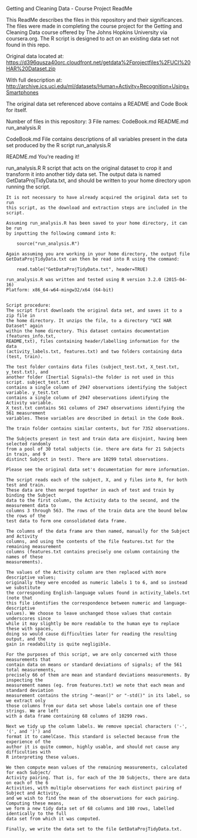 Getting and Cleaning Data - Course Project
ReadMe

This ReadMe describes the files in this repository and their significances.
The files were made in completing the course project for the Getting and Cleaning
Data course offered by The Johns Hopkins University via coursera.org. The R script
is designed to act on an existing data set not found in this repo.

Original data located at:
https://d396qusza40orc.cloudfront.net/getdata%2Fprojectfiles%2FUCI%20HAR%20Dataset.zip

With full description at:
http://archive.ics.uci.edu/ml/datasets/Human+Activity+Recognition+Using+Smartphones

The original data set referenced above contains a README and Code Book for itself.


Number of files in this repository: 3
File names:	CodeBook.md
			README.md
			run_analysis.R


CodeBook.md
	File contains descriptions of all variables present in the data set produced
	by the R script run_analysis.R


README.md
	You're reading it!


run_analysis.R
	R script that acts on the original dataset to crop it and transform it into
	another tidy data set. The output data is named GetDataProjTidyData.txt, and
	should be written to your home directory upon running the script.
	
	It is not necessary to have already acquired the original data set to run
	this script, as the download and extraction steps are included in the script.
	
	Assuming run_analysis.R has been saved to your home directory, it can be run
	by inputting the following command into R:
	
		source("run_analysis.R")
		
	Again assuming you are working in your home directory, the output file
	GetDataProjTidyData.txt can then be read into R using the command:
	
		read.table("GetDataProjTidyData.txt", header=TRUE)
		
	run_analysis.R was written and tested using R version 3.2.0 (2015-04-16)
	Platform: x86_64-w64-mingw32/x64 (64-bit)
	
	
	Script procedure:
	The script first downloads the original data set, and saves it to a zip file in
	the home directory. It unzips the file, to a directory "UCI HAR Dataset" again
	within the home directory. This dataset contains documentation (features_info.txt,
	README,txt), files containing header/labelling information for the data
	(activity_labels.txt, features.txt) and two folders containing data (test, train).
	
	The test folder contains data files (subject_test.txt, X_test.txt, y_test.txt), and
	another folder (Inertial Signals)—the folder is not used in this script. subject_test.txt
	contains a single column of 2947 observations identifying the Subject variable. y_test.txt
	contains a single column of 2947 obeservations identifying the Activity variable.
	X_test.txt contains 561 columns of 2947 observations identifying the 561 measurement
	variables. These variables are described in detail in the Code Book.
	
	The train folder contains similar contents, but for 7352 observations.
	
	The Subjects present in test and train data are disjoint, having been selected randomly
	from a pool of 30 total subjects (ie. there are data for 21 Subjects in train, and 9
	distinct Subject in test). There are 10299 total observations.
	
	Please see the original data set's documentation for more information.
	
	The script reads each of the subject, X, and y files into R, for both test and train.
	These data are then merged together in each of test and train by binding the Subject
	data to the first column, the Activity data to the second, and the measurement data to
	columns 3 through 563. The rows of the train data are the bound below the rows of the
	test data to form one consolidated data frame.
	
	The columns of the data frame are then named, manually for the Subject and Activity
	columns, and using the contents of the file features.txt for the remaining measurement
	columns (features.txt contains precisely one column containing the names of these
	measurements).
	
	The values of the Activity column are then replaced with more descriptive values;
	originally they were encoded as numeric labels 1 to 6, and so instead we substitute
	the corresponding English-language values found in activity_labels.txt (note that
	this file identifies the correspondence between numeric and language-descriptive
	values). We choose to leave unchanged those values that contain underscores since
	while it may slightly be more readable to the human eye to replace these with spaces,
	doing so would cause difficulties later for reading the resulting output, and the
	gain in readability is quite negligible.
	
	For the purposes of this script, we are only concerned with those measurements that
	contain data on means or standard deviations of signals; of the 561 total measurements,
	precisely 66 of them are mean and standard deviations measurements. By inspecting the
	measurement names (eg. from features.txt) we note that each mean and standard deviation
	measurement contains the string "-mean()" or "-std()" in its label, so we extract only
	those columns from our data set whose labels contain one of these strings. We are left
	with a data frame containing 68 columns of 10299 rows.
	
	Next we tidy up the column labels. We remove special characters ('-', '(', and ')') and
	format it to camelCase. This standard is selected because from the experience of the 
	author it is quite common, highly usable, and should not cause any difficulties with
	R interpreting these values.
	
	We then compute mean values of the remaining measurements, calculated for each Subject/
	Activity pairing. That is, for each of the 30 Subjects, there are data on each of the 6
	Activities, with multiple observations for each distinct pairing of Subject and Activity,
	and we wish to find the mean of the observations for each pairing. Computing these means,
	we form a new tidy data set of 68 columns and 180 rows, labelled identically to the full
	data set from which it was computed.
	
	Finally, we write the data set to the file GetDataProjTidyData.txt.
	
	
	
	


